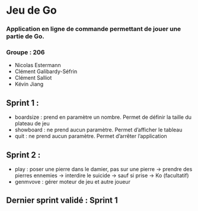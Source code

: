 # Jeu de Go

### Application en ligne de commande permettant de jouer une partie de Go.

### Groupe : 206
- Nicolas Estermann
- Clément Galibardy-Séfrin
- Clément Salliot
- Kévin Jiang

## Sprint 1 :

- boardsize : prend en paramètre un nombre. Permet de définir la taille du plateau de jeu
- showboard : ne prend aucun paramètre. Permet d’afficher le tableau
- quit : ne prend aucun paramètre. Permet d’arrêter l’application

## Sprint 2 :

- play : poser une pierre dans le damier, pas sur une pierre -> prendre des pierres ennemies -> interdire le suicide -> sauf si prise -> Ko (facultatif)
- genmvove : gérer moteur de jeu et autre joueur


## Dernier sprint validé : Sprint 1
